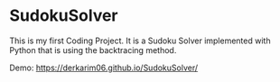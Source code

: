 # SudokuSolver
This is my first Coding Project. It is a Sudoku Solver implemented with Python that is using the backtracing method.

Demo: https://derkarim06.github.io/SudokuSolver/
